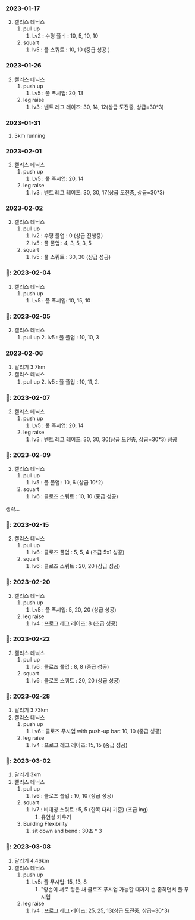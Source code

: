 <!--
💪 2022-02-24
-->
<!--
운동 시행 요일  
캘리스 데닉스 (월, 금)  
달리기 (월 ~ 금)  
💪: 2022-09-05

push up
- Lv4 : 초급 10, 중급 20 * 2, 상급 30 * 3
squart            
- Lv4 : 초급 8, 중금 35 * 2, 상급 50 * 2
-->

### 2023-01-17

2. 캘리스 데닉스
   1. pull up
      1. Lv2 : 수평 풀ㅓ : 10, 5, 10, 10
   2. squart
      1. lv5 : 풀 스쿼트 : 10, 10 (중급 성공 )



### 2023-01-26

2. 캘리스 데닉스
   1. push up
      1. Lv5 : 풀  푸시업: 20, 13
   2. leg raise
      1. lv3 : 벤트 레그 레이즈:  30, 14, 12(상급 도전중, 상급=30*3)

### 2023-01-31

1. 3km running

### 2023-02-01

2. 캘리스 데닉스
   1. push up
      1. Lv5 : 풀  푸시업: 20, 14
   2. leg raise
      1. lv3 : 벤트 레그 레이즈: 30, 30, 17(상급 도전중, 상급=30*3)

### 2023-02-02

2. 캘리스 데닉스
   1. pull up
      1. lv2 : 수평 풀업 : 0 (상급 진행중)
      2. lv5 : 풀 풀업 : 4, 3, 5, 3, 5
   2. squart
      1. lv5 : 풀 스쿼트 : 30, 30 (상급 성공)


### 💪: 2023-02-04

1. 캘리스 데닉스
   1. push up
      1. Lv5 : 풀  푸시업: 10, 15, 10



### 💪: 2023-02-05

2. 캘리스 데닉스
   1. pull up
      2. lv5 : 풀 풀업 : 10, 10, 3

### 2023-02-06

1. 달리기 3.7km
2. 캘리스 데닉스
   1. pull up
      2. lv5 : 풀 풀업 : 10, 11,
      2. 


### 💪: 2023-02-07


2. 캘리스 데닉스
   1. push up
      1. Lv5 : 풀  푸시업: 20, 14
   2. leg raise
      1. lv3 : 벤트 레그 레이즈: 30, 30, 30(상급 도전중, 상급=30*3) 성공



### 💪: 2023-02-09


2. 캘리스 데닉스
   1. pull up
      1. lv5 : 풀 풀업 : 10, 6 (상급 10*2)
   2. squart
      1. lv6 : 클로즈 스쿼트 : 10, 10 (중급 성공)

생략...


### 💪: 2023-02-15


2. 캘리스 데닉스
   1. pull up
      1. lv6 : 클로즈 풀업 : 5, 5, 4 (초급 5x1 성공)
   2. squart
      1. lv6 : 클로즈 스쿼트 : 20, 20 (상급 성공)



### 💪: 2023-02-20


2. 캘리스 데닉스
   1. push up
      1. Lv5 : 풀  푸시업: 5, 20, 20 (상급 성공)
   2. leg raise
      1. lv4 : 프로그 레그 레이즈: 8 (초급 성공)


### 💪: 2023-02-22


2. 캘리스 데닉스
   1. pull up
      1. lv6 : 클로즈 풀업 : 8, 8 (중급 성공)
   2. squart
      1. lv6 : 클로즈 스쿼트 : 20, 20 (상급 성공)



### 💪: 2023-02-28

1. 달리기 3.73km
2. 캘리스 데닉스
   1. push up
      1. Lv6 : 클로즈 푸시업 with push-up bar: 10, 10 (중급 성공) 
   2. leg raise
      1. lv4 : 프로그 레그 레이즈: 15, 15 (중급 성공)

### 💪: 2023-03-02

1. 달리기 3km
2. 캘리스 데닉스
   1. pull up
      1. lv6 : 클로즈 풀업 : 10, 10 (상급 성공)
   2. squart
      1. lv7 : 비대칭 스쿼트 : 5, 5 (한쪽 다리 기준) (초급 ing)
         1. 유연성 키우기
   3. Building Flexibility
      1. sit down and bend : 30초 * 3

### 💪: 2023-03-08

1. 달리기 4.46km
2. 캘리스 데닉스
   1. push up
      1. Lv5: 풀 푸시업: 15, 13, 8
         1. "양손이 서로 닿은 채 클로즈 푸시업 가능할 때까지 손 좁히면서 풀 푸시업
   2. leg raise
      1. lv4 : 프로그 레그 레이즈: 25, 25, 13(상급 도전중, 상급=30*3)
<!--
운동 시행 요일
캘리스 데닉스 (월, 금)
달리기 (월 ~ 금)
💪: 2023--

push up
- Lv4 : 초급 10, 중급 20 * 2, 상급 30 * 3
squart
- Lv4 : 초급 8, 중금 35 * 2, 상급 50 * 2
-->
